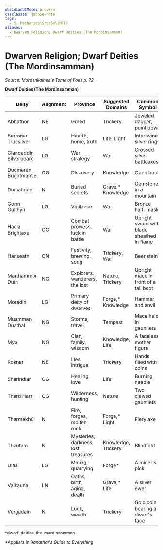 ```yaml
---
obsidianUIMode: preview
cssclasses: json5e-note
tags:
  - 5. Mechanics\Src\5e\(MTF)
aliases:
  - Dwarven Religion; Dwarf Deities (The Mordinsamman)
---
```

# Dwarven Religion; Dwarf Deities (The Mordinsamman)
*Source: Mordenkainen's Tome of Foes p. 72* 

**Dwarf Deities (The Mordinsamman)**

| Deity | Alignment | Province | Suggested Domains | Common Symbol |
|-------|-----------|----------|-------------------|---------------|
| Abbathor | NE | Greed | Trickery | Jeweled dagger, point down |
| Berronar Truesilver | LG | Hearth, home, truth | Life, Light | Intertwined silver rings |
| Clangeddin Silverbeard | LG | War, strategy | War | Crossed silver battleaxes |
| Dugmaren Brightmantle | CG | Discovery | Knowledge | Open book |
| Dumathoin | N | Buried secrets | Grave,* Knowledge | Gemstone in a mountain |
| Gorm Gulthyn | LG | Vigilance | War | Bronze half-mask |
| Haela Brightaxe | CG | Combat prowess, luck in battle | War | Upright sword with blade sheathed in flame |
| Hanseath | CN | Festivity, brewing, song | Trickery, War | Beer stein |
| Marthammor Duin | NG | Explorers, wanderers, the lost | Nature, Trickery | Upright mace in front of a tall boot |
| Moradin | LG | Primary deity of dwarves | Forge,* Knowledge | Hammer and anvil |
| Muamman Duathal | NG | Storms, travel | Tempest | Mace held in gauntlets |
| Mya | NG | Clan, family, wisdom | Knowledge, Life | A faceless mother figure |
| Roknar | NE | Lies, intrigue | Trickery | Hands filled with coins |
| Sharindlar | CG | Healing, love | Life | Burning needle |
| Thard Harr | CG | Wilderness, hunting | Nature | Two clawed gauntlets |
| Tharmekhûl | N | Fire, forges, molten rock | Forge,* Light | Fiery axe |
| Thautam | N | Mysteries, darkness, lost treasures | Knowledge, Trickery | Blindfold |
| Ulaa | LG | Mining, quarrying | Forge* | A miner's pick |
| Valkauna | LN | Oaths, birth, aging, death | Grave,* Life | A silver ewer |
| Vergadain | N | Luck, wealth | Trickery | Gold coin bearing a dwarf's face |
^dwarf-deities-the-mordinsamman

*Appears in *Xanathar's Guide to Everything*
